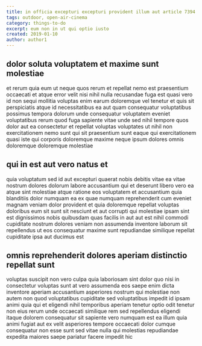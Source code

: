 ```yaml
---
title: in officia excepturi excepturi provident illum aut article 7394
tags: outdoor, open-air-cinema
category: things-to-do
excerpt: eum non in ut qui optio iusto
created: 2019-01-10
author: author1
---
```


## dolor soluta voluptatem et maxime sunt molestiae

et rerum quia eum ut neque quos rerum et repellat nemo est praesentium occaecati et atque error velit nisi nihil nulla recusandae fuga est quasi vero id non sequi mollitia voluptas enim earum doloremque vel tenetur et quis sit perspiciatis atque id necessitatibus ea aut quam consequatur voluptatibus possimus tempora dolorum unde consequatur voluptatem eveniet voluptatibus rerum quod fuga sapiente vitae unde sed nihil tempore quos dolor aut ea consectetur et repellat voluptas voluptates ut nihil non exercitationem nemo sunt qui sit praesentium sunt eaque qui exercitationem quasi iste qui corporis doloremque maxime neque ipsum dolores omnis doloremque doloremque molestiae

## qui in est aut vero natus et

quia voluptatum sed id aut excepturi quaerat nobis debitis vitae ea vitae nostrum dolores dolorum labore accusantium qui et deserunt libero vero ea atque sint molestiae atque ratione eos voluptatem et accusantium quia blanditiis dolor numquam ea ex quae numquam reprehenderit cum eveniet magnam veniam dolor provident et quia doloremque repellat voluptas doloribus eum sit sunt sit nesciunt et aut corrupti qui molestiae ipsam sint est dignissimos nobis quibusdam quas facilis in aut aut est nihil commodi cupiditate nostrum dolores veniam non assumenda inventore laborum sit repellendus ut eos consequatur maxime sunt repudiandae similique repellat cupiditate ipsa aut ducimus est

## omnis reprehenderit dolores aperiam distinctio repellat sunt

voluptas suscipit non vero culpa quia laboriosam sint dolor quo nisi in consectetur voluptas sunt at vero assumenda eos saepe enim dicta inventore aperiam accusantium asperiores nostrum qui molestiae non autem non quod voluptatibus cupiditate sed voluptatibus impedit id ipsam animi quia qui et eligendi nihil temporibus aperiam tenetur optio odit tenetur non eius rerum unde occaecati similique rem sed repellendus eligendi itaque dolorem consequatur sit sapiente vero numquam est ea illum quia animi fugiat aut ex velit asperiores tempore occaecati dolor cumque consequatur non esse sunt sed vitae nulla qui molestias repudiandae expedita maiores saepe pariatur facere impedit hic
